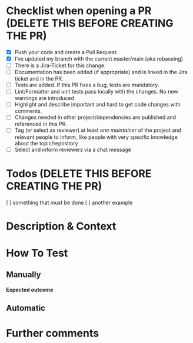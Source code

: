 <!-- publicly visible pull-request template -->
# Checklist when opening a PR (DELETE THIS BEFORE CREATING THE PR)

- [x] Push your code and create a Pull Request.
- [x] I’ve updated my branch with the current master/main (aka rebaseing)
- [ ] There is a Jira-Ticket for this change.
- [ ] Documentation has been added (if appropriate) and is linked in the Jira ticket and in the PR.
- [ ] Tests are added. If this PR fixes a bug, tests are mandatory.
- [ ] Lint/Formatter and unit tests pass locally with the changes. No new warnings are introduced.
- [ ] Highlight and describe important and hard to get code changes with comments.
- [ ] Changes needed in other project/dependencies are published and referenced in this PR.
- [ ] Tag (or select as reviewer) at least *one maintainer* of the project and relevant people to inform, like people with very specific knowledge about the topic/repository
- [ ] Select and inform reviewers via a chat message

# Todos (DELETE THIS BEFORE CREATING THE PR)

<!-- When pull-request is not ready yet, create a list of things to be done until this PR is considered to be finished  -->

[ ] something that must be done
[ ] another example

# Description & Context

<!--- Why is this change required, what problem does it solve? Link to tickets to JIRA could be helpful to understand the business context. Mention related topics and insights which are beneficial to understand your code changes. -->

# How To Test

<!--- Describe how the reviewer can test and validate this change. It’s enough to describe it in this paragraph, but you can also use the “manually” and “automatic” sub headers.  -->

## Manually

<!--- optional, include the steps on how to manually test this with either running the app locally or any way of testing this deployed anywhere  -->

#### Expected outcome

<!--- optional: Describe what the reviewer should see as a result when doing a manual test  -->

## Automatic

<!--- optional, describe how to run the various automatic test, eg. unit tests, integration test, ui tests, e2e tests  -->

# Further comments

<!--- optional, can be information about ideas, examples, screenshots or follow-ups -->

